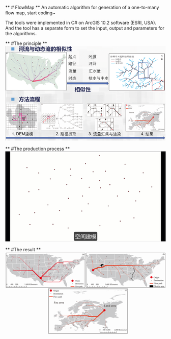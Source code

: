 ** # FlowMap **
An automatic algorithm for generation of a one-to-many flow map, start coding~

The tools were implemented in C# on ArcGIS 10.2 software (ESRI, USA). And the tool has a separate form to set the input, output and parameters for the algorithms.

<!--#The Code is developed to support the findings of our submitted paper entitled “From river flow to spatial flow： flow map via river flow directions assignment algorithm"，for more details see the pdf file as：http://arxiv.org/abs/2110.09395-->


** #The principle **
![image](https://github.com/TrentonWei/FlowMap/blob/master/%E5%8E%9F%E7%90%86.png)

** #The production process ** 
![image](https://github.com/TrentonWei/FlowMap/blob/master/Process.gif)

** #The result ** 
![image](https://github.com/TrentonWei/FlowMap/blob/master/Result1.png)


